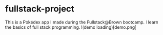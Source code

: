 # fullstack-project

This is a Pokédex app I made during the Fullstack@Brown bootcamp. I learn the basics of full stack programming.
!(demo loading)[demo.png]